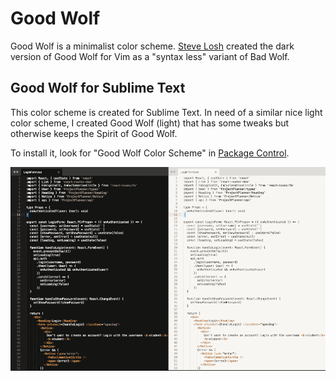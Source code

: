 # Good Wolf

Good Wolf is a minimalist color scheme. [Steve Losh](https://stevelosh.com/projects/badwolf/) created the dark version of Good Wolf for Vim as a "syntax less" variant of Bad Wolf.

## Good Wolf for Sublime Text

This color scheme is created for Sublime Text. In need of a similar nice light color scheme, I created Good Wolf (light) that has some tweaks but otherwise keeps the Spirit of Good Wolf.

To install it, look for "Good Wolf Color Scheme" in [Package Control](https://packagecontrol.io/packages/Good%20Wolf%20Color%20Scheme).

![](https://raw.githubusercontent.com/ryanolsonx/sublimetext-goodwolf-theme/master/GoodWolf.png)
